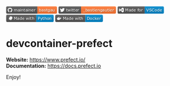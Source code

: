 [![maintainer](https://github.com/bastgau/tools/blob/master/github-badge/github-maintainer-bastgau.png?raw=true)](https://gitHub.com/bastgau)
[![twitter](https://github.com/bastgau/tools/blob/master/github-badge/twitter-bastien-gautier.png?raw=true)](https://www.twitter.com/_bastiengautier)
[![made-for-vscode](https://github.com/bastgau/tools/blob/master/github-badge/made-for-vscode.png?raw=true)](https://code.visualstudio.com/)
[![made-with-python](https://github.com/bastgau/tools/blob/master/github-badge/made-with-python.png?raw=true)](https://www.python.org/)
[![made-with-docker](https://github.com/bastgau/tools/blob/master/github-badge/made-with-docker.png?raw=true)](https://www.docker.com/)

# devcontainer-prefect

**Website:** https://www.prefect.io/<br>
**Documentation:** https://docs.prefect.io

Enjoy!
